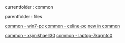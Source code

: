 currentfolder : common

parentfolder : files

[common - win7-pc](http://win7-pc/doc/files/common/open-command-prompt-here.html)
[common - celine-pc](http://celine-pc/doc/files/common/open-command-prompt-here.html)
[new in common](http://celine-pc/doc/files/common/open-command-prompt-here.html)

[common - xsjmikhaell30](http://xsjmikhaell30/doc/files/common/open-command-prompt-here.html)
[common - laptop-7kqrmtc0](http://laptop-7kqrmtc0/doc/files/common/open-command-prompt-here.html)

